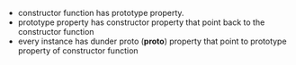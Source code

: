 - constructor function has prototype property.
- prototype property has constructor property that point back to the constructor function
- every instance has dunder proto (**proto**) property that point to prototype property of constructor function
